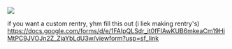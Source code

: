 
![](https://i.imgur.com/RA6oBMN.png)

if you want a custom rentry, yhm fill this out (i liek making rentry's)
https://docs.google.com/forms/d/e/1FAIpQLSdr_it0fFIAwKUB6mkeaCm19HiMtPC9JVOJn2Z_ZjaYbLdU3w/viewform?usp=sf_link
